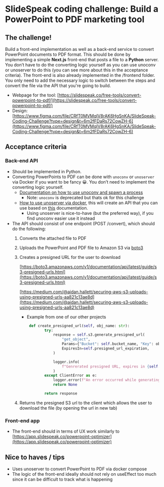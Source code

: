 # SlideSpeak coding challenge: Build a PowerPoint to PDF marketing tool

## The challenge!

Build a front-end implementation as well as a back-end service to convert PowerPoint documents to PDF format. This
should be done by implementing a simple **Next.js** front-end that posts a file to a **Python** server. You don’t have
to do the converting logic yourself as you can use unoconv or unoserver to do this (you can see more about this in the
acceptance criteria). The front-end is also already implemented in the /frontend folder. You only need to add the
necessary logic to switch between the steps and convert the file via the API that you're going to build.

- Webpage for the
  tool: [https://slidespeak.co/free-tools/convert-powerpoint-to-pdf/](https://slidespeak.co/free-tools/convert-powerpoint-to-pdf/)
- Design: [https://www.figma.com/file/CRfT0MVMqIV8rAK6HgSnKA/SlideSpeak-Coding-Challenge?type=design&t=6m2fFDaRs72CowZH-6](https://www.figma.com/file/CRfT0MVMqIV8rAK6HgSnKA/SlideSpeak-Coding-Challenge?type=design&t=6m2fFDaRs72CowZH-6)

## Acceptance criteria

### Back-end API

- Should be implemented in Python.
- Converting PowerPoints to PDF can be done with `unoconv` or `unoserver` via Docker if you want to be fancy 😀. You
  don’t need to implement the converting logic yourself.
    - [Documentation on how to use unoconv and spawn a process](https://pypi.org/project/unoconv/)
        - Note: `unoconv` is deprecated but thats ok for this challenge
    - [How to use unoserver via docker](https://gist.github.com/kgoedecke/44955d0b0b1ed4112bcfd3e237e135c0), this will
      create an API that you can use based on [this](https://github.com/libreofficedocker/unoserver-rest-api)
      documentation.
        - Using unoserver is nice-to-have (but the preferred way), if you find unoconv easier use it instead
- The API should consist of one endpoint (POST /convert), which should do the following:
    1. Converts the attached file to PDF
    2. Uploads the PowerPoint and PDF file to Amazon S3
       via [boto3](https://boto3.amazonaws.com/v1/documentation/api/latest/index.html)
    3. Creates a presigned URL for the user to download

       [https://boto3.amazonaws.com/v1/documentation/api/latest/guide/s3-presigned-urls.html](https://boto3.amazonaws.com/v1/documentation/api/latest/guide/s3-presigned-urls.html)

       [https://medium.com/@aidan.hallett/securing-aws-s3-uploads-using-presigned-urls-aa821c13ae8d](https://medium.com/@aidan.hallett/securing-aws-s3-uploads-using-presigned-urls-aa821c13ae8d)

        - Example from one of our other projects

            ```python
             def create_presigned_url(self, obj_name: str):
                    try:
                        response = self.s3.generate_presigned_url(
                            "get_object",
                            Params={"Bucket": self.bucket_name, "Key": obj_name},
                            ExpiresIn=self.presigned_url_expiration,
                        )
            
                        logger.info(
                            f"Genrerated presigned URL, expires in {self.presigned_url_expiration} seconds"
                        )
                    except ClientError as e:
                        logger.error(f"An error occurred while generating presigned URL: {e}")
                        return None
            
                    return response
            ```

    4. Returns the presigned S3 url to the client which allows the user to download the file (by opening the url in new
       tab)

### Front-end app

- The front-end should in terms of UX work similarly
  to [https://app.slidespeak.co/powerpoint-optimizer](https://app.slidespeak.co/powerpoint-optimizer)

## Nice to haves / tips

- Uses unoserver to convert PowerPoint to PDF via docker compose
- The logic of the front-end ideally should not rely on useEffect too much since it can be difficult to track what is
  happening